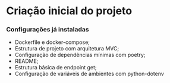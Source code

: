 # Criação inicial do projeto

### Configurações já instaladas

- Dockerfile e docker-compose;
- Estrutura de projeto com arquitetura MVC;
- Configuração de dependências mínimas com poetry;
- README;
- Estrutura básica de endpoint get;
- Configuração de variáveis de ambientes com python-dotenv

